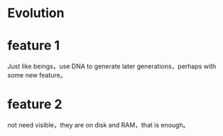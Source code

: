 # Evolution
# feature 1
Just like beings，use DNA to generate later generations，perhaps with some new feature。
# feature 2
not need visible，they are on disk and RAM，that is enough。
